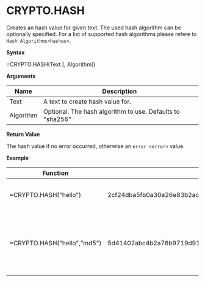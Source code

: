 # CRYPTO.HASH

Creates an hash value for given text. The used hash algorithm can be
optionally specified. For a list of supported hash algorithms please
refere to `Hash Algorithms<hashes>`.

**Syntax**

=CRYPTO.HASH(Text \[, Algorithm\])

**Arguments**

| Name      | Description                                               |
|-----------|-----------------------------------------------------------|
| Text      | A text to create hash value for.                          |
| Algorithm | Optional. The hash algorithm to use. Defaults to "sha256" |

**Return Value**

The hash value if no error occurred, otherwise an `error <error>` value.

**Example**

| Function                    | Result                                                           | Comment                                                        |
|-----------------------------|------------------------------------------------------------------|----------------------------------------------------------------|
| =CRYPTO.HASH("hello")       | 2cf24dba5fb0a30e26e83b2ac5b9e29e1b161e5c1fa7425e73043362938b9824 | By default "sha256" is used.                                   |
| =CRYPTO.HASH("hello","md5") | 5d41402abc4b2a76b9719d911017c592                                 | Same text as before but creates an hash using "md5" algorithm. |
